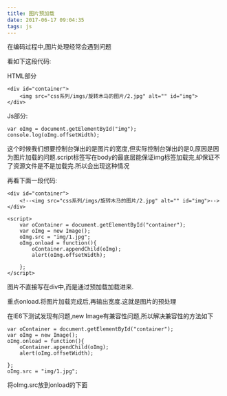 ```yaml
---
title: 图片预加载
date: 2017-06-17 09:04:35
tags: js
---
```

在编码过程中,图片处理经常会遇到问题

看如下这段代码:

HTML部分

    <div id="container">
        <img src="css系列/imgs/旋转木马的图片/2.jpg" alt="" id="img">
    </div>

Js部分:

    var oImg = document.getElementById("img");
    console.log(oImg.offsetWidth);

这个时候我们想要控制台弹出的是图片的宽度,但实际控制台弹出的是0,原因是因为图片加载的问题.script标签写在body的最底层能保证img标签加载完,却保证不了资源文件是不是加载完.所以会出现这种情况

再看下面一段代码:

    <div id="container">
        <!--<img src="css系列/imgs/旋转木马的图片/2.jpg" alt="" id="img">-->
    </div>
    
    <script>
        var oContainer = document.getElementById("container");
        var oImg = new Image();
        oImg.src = "img/1.jpg";
        oImg.onload = function(){
            oContainer.appendChild(oImg);
            alert(oImg.offsetWidth);
    
        };
    </script>

图片不直接写在div中,而是通过预加载加载进来.

重点onload.将图片加载完成后,再输出宽度.这就是图片的预处理

在IE6下测试发现有问题,new Image有兼容性问题,所以解决兼容性的方法如下

    var oContainer = document.getElementById("container");
    var oImg = new Image();
    oImg.onload = function(){
        oContainer.appendChild(oImg);
        alert(oImg.offsetWidth);
    
    };
    oImg.src = "img/1.jpg";

将oImg.src放到onload的下面
